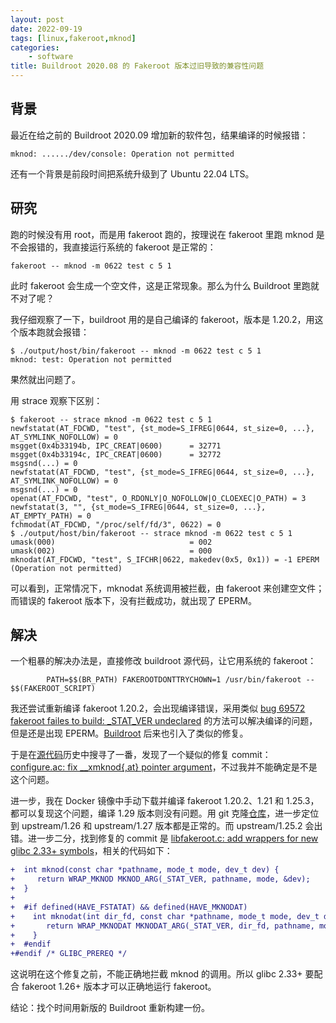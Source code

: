 ```yaml
---
layout: post
date: 2022-09-19
tags: [linux,fakeroot,mknod]
categories:
    - software
title: Buildroot 2020.08 的 Fakeroot 版本过旧导致的兼容性问题
---
```


## 背景

最近在给之前的 Buildroot 2020.09 增加新的软件包，结果编译的时候报错：

```
mknod: ....../dev/console: Operation not permitted
```

还有一个背景是前段时间把系统升级到了 Ubuntu 22.04 LTS。

## 研究

跑的时候没有用 root，而是用 fakeroot 跑的，按理说在 fakeroot 里跑 mknod 是不会报错的，我直接运行系统的 fakeroot 是正常的：

```shell
fakeroot -- mknod -m 0622 test c 5 1
```

此时 fakeroot 会生成一个空文件，这是正常现象。那么为什么 Buildroot 里跑就不对了呢？

我仔细观察了一下，buildroot 用的是自己编译的 fakeroot，版本是 1.20.2，用这个版本跑就会报错：

```shell
$ ./output/host/bin/fakeroot -- mknod -m 0622 test c 5 1
mknod: test: Operation not permitted
```

果然就出问题了。

用 strace 观察下区别：

```shell
$ fakeroot -- strace mknod -m 0622 test c 5 1
newfstatat(AT_FDCWD, "test", {st_mode=S_IFREG|0644, st_size=0, ...}, AT_SYMLINK_NOFOLLOW) = 0
msgget(0x4b33194b, IPC_CREAT|0600)      = 32771
msgget(0x4b33194c, IPC_CREAT|0600)      = 32772
msgsnd(...) = 0
newfstatat(AT_FDCWD, "test", {st_mode=S_IFREG|0644, st_size=0, ...}, AT_SYMLINK_NOFOLLOW) = 0
msgsnd(...) = 0
openat(AT_FDCWD, "test", O_RDONLY|O_NOFOLLOW|O_CLOEXEC|O_PATH) = 3
newfstatat(3, "", {st_mode=S_IFREG|0644, st_size=0, ...}, AT_EMPTY_PATH) = 0
fchmodat(AT_FDCWD, "/proc/self/fd/3", 0622) = 0
$ ./output/host/bin/fakeroot -- strace mknod -m 0622 test c 5 1
umask(000)                              = 002
umask(002)                              = 000
mknodat(AT_FDCWD, "test", S_IFCHR|0622, makedev(0x5, 0x1)) = -1 EPERM (Operation not permitted)
```

可以看到，正常情况下，mknodat 系统调用被拦截，由 fakeroot 来创建空文件；而错误的 fakeroot 版本下，没有拦截成功，就出现了 EPERM。

## 解决

一个粗暴的解决办法是，直接修改 buildroot 源代码，让它用系统的 fakeroot：

```shell
        PATH=$$(BR_PATH) FAKEROOTDONTTRYCHOWN=1 /usr/bin/fakeroot -- $$(FAKEROOT_SCRIPT)
```

我还尝试重新编译 fakeroot 1.20.2，会出现编译错误，采用类似 [bug 69572 fakeroot failes to build: _STAT_VER undeclared](https://bugs.archlinux.org/task/69572) 的方法可以解决编译的问题，但是还是出现 EPERM。[Buildroot](https://github.com/buildroot/buildroot/commit/f45925a951318e9e53bead80b363e004301adc6f) 后来也引入了类似的修复。

于是在[源代码](https://salsa.debian.org/clint/fakeroot)历史中搜寻了一番，发现了一个疑似的修复 commit：[configure.ac: fix __xmknod{,at} pointer argument](https://salsa.debian.org/clint/fakeroot/-/commit/c3eebec293e35b997bb46c22fb5a4e114afb5e7f)，不过我并不能确定是不是这个问题。

进一步，我在 Docker 镜像中手动下载并编译 fakeroot 1.20.2、1.21 和 1.25.3，都可以复现这个问题，编译 1.29 版本则没有问题。用 git 克隆[仓库](https://salsa.debian.org/clint/fakeroot)，进一步定位到 upstream/1.26 和 upstream/1.27 版本都是正常的。而 upstream/1.25.2 会出错。进一步二分，找到修复的 commit 是 [libfakeroot.c: add wrappers for new glibc 2.33+ symbols](https://salsa.debian.org/clint/fakeroot/-/commit/feda578ca3608b7fc9a28a3a91293611c0ef47b7)，相关的代码如下：

```diff
+  int mknod(const char *pathname, mode_t mode, dev_t dev) {
+     return WRAP_MKNOD MKNOD_ARG(_STAT_VER, pathname, mode, &dev);
+  }
+
+  #if defined(HAVE_FSTATAT) && defined(HAVE_MKNODAT)
+    int mknodat(int dir_fd, const char *pathname, mode_t mode, dev_t dev) {
+       return WRAP_MKNODAT MKNODAT_ARG(_STAT_VER, dir_fd, pathname, mode, &dev);
+    }
+  #endif
+#endif /* GLIBC_PREREQ */
```

这说明在这个修复之前，不能正确地拦截 mknod 的调用。所以 glibc 2.33+ 要配合 fakeroot 1.26+ 版本才可以正确地运行 fakeroot。

结论：找个时间用新版的 Buildroot 重新构建一份。